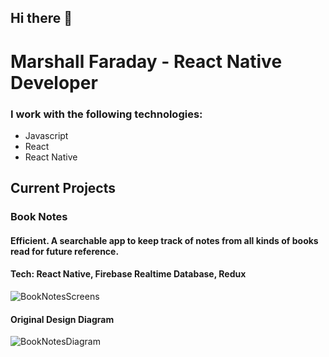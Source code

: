 

## Hi there 👋


# Marshall Faraday - React Native Developer


### I work with the following technologies:

* Javascript
* React
* React Native

## Current Projects

### Book Notes

#### Efficient. A searchable app to keep track of notes from all kinds of books read for future reference.

#### Tech: React Native, Firebase Realtime Database, Redux

![BookNotesScreens](https://user-images.githubusercontent.com/57548521/115157731-e1281a00-a058-11eb-8e53-24bdebbc3bab.png)

#### Original Design Diagram

![BookNotesDiagram](https://user-images.githubusercontent.com/57548521/115157750-f2712680-a058-11eb-8cbe-0ffc61927f39.png)


